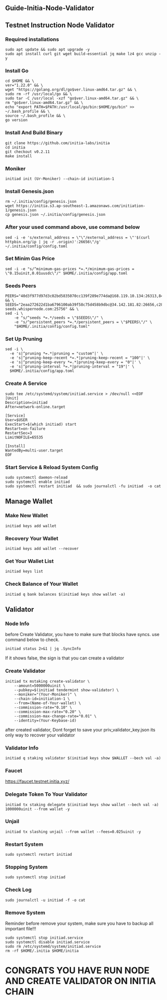 ## Guide-Initia-Node-Validator
## Testnet Instruction Node Validator

### Required installations
```
sudo apt update && sudo apt upgrade -y
sudo apt install curl git wget build-essential jq make lz4 gcc unzip -y
```

### Install Go
```
cd $HOME && \
ver="1.22.0" && \
wget "https://golang.org/dl/go$ver.linux-amd64.tar.gz" && \
sudo rm -rf /usr/local/go && \
sudo tar -C /usr/local -xzf "go$ver.linux-amd64.tar.gz" && \
rm "go$ver.linux-amd64.tar.gz" && \
echo "export PATH=$PATH:/usr/local/go/bin:$HOME/go/bin" >> ~/.bash_profile && \
source ~/.bash_profile && \
go version
```

### Install And Build Binary
```
git clone https://github.com/initia-labs/initia
cd initia
git checkout v0.2.11
make install
```

### Moniker 
```
initiad init (Ur-Moniker) --chain-id initiation-1
```

### Install Genesis.json
```
rm ~/.initia/config/genesis.json
wget https://initia.s3.ap-southeast-1.amazonaws.com/initiation-1/genesis.json
cp genesis.json ~/.initia/config/genesis.json
```

### After your used command above, use command below
```
sed -i -e 's/external_address = \"\"/external_address = \"'$(curl httpbin.org/ip | jq -r .origin)':26656\"/g' ~/.initia/config/config.toml
```

### Set Minim Gas Price
```
sed -i -e "s/^minimum-gas-prices *=.*/minimum-gas-prices = \"0.15uinit,0.01uusdc\"/" $HOME/.initia/config/app.toml
```

### Seeds Peers
```
PEERS="40d3f977d97d3c02bd5835070cc139f289e774da@168.119.10.134:26313,841c6a4b2a3d5d59bb116cc549565c8a16b7fae1@23.88.49.233:26656,e6a35b95ec73e511ef352085cb300e257536e075@37.252.186.213:26656,2a574706e4a1eba0e5e46733c232849778faf93b@84.247.137.184:53456,ff9dbc6bb53227ef94dc75ab1ddcaeb2404e1b0b@178.170.47.171:26656,edcc2c7098c42ee348e50ac2242ff897f51405e9@65.109.34.205:36656,07632ab562028c3394ee8e78823069bfc8de7b4c@37.27.52.25:19656,028999a1696b45863ff84df12ebf2aebc5d40c2d@37.27.48.77:26656,140c332230ac19f118e5882deaf00906a1dba467@185.219.142.119:53456,1f6633bc18eb06b6c0cab97d72c585a6d7a207bc@65.109.59.22:25756,065f64fab28cb0d06a7841887d5b469ec58a0116@84.247.137.200:53456,767fdcfdb0998209834b929c59a2b57d474cc496@207.148.114.112:26656,093e1b89a498b6a8760ad2188fbda30a05e4f300@35.240.207.217:26656,12526b1e95e7ef07a3eb874465662885a586e095@95.216.78.111:26656" && \
SEEDS="2eaa272622d1ba6796100ab39f58c75d458b9dbc@34.142.181.82:26656,c28827cb96c14c905b127b92065a3fb4cd77d7f6@testnet-seeds.whispernode.com:25756" && \
sed -i \
    -e "s/^seeds *=.*/seeds = \"$SEEDS\"/" \
    -e "s/^persistent_peers *=.*/persistent_peers = \"$PEERS\"/" \
    "$HOME/.initia/config/config.toml"
```

### Set Up Pruning
```
sed -i \
  -e 's|^pruning *=.*|pruning = "custom"|' \
  -e 's|^pruning-keep-recent *=.*|pruning-keep-recent = "100"|' \
  -e 's|^pruning-keep-every *=.*|pruning-keep-every = "0"|' \
  -e 's|^pruning-interval *=.*|pruning-interval = "19"|' \
  $HOME/.initia/config/app.toml
```

### Create A Service
```
sudo tee /etc/systemd/system/initiad.service > /dev/null <<EOF
[Unit]
Description=initiad
After=network-online.target

[Service]
User=$USER
ExecStart=$(which initiad) start
Restart=on-failure
RestartSec=3
LimitNOFILE=65535

[Install]
WantedBy=multi-user.target
EOF
```

### Start Service & Reload System Config
```
sudo systemctl daemon-reload
sudo systemctl enable initiad  
sudo systemctl restart initiad  && sudo journalctl -fu initiad  -o cat
```

## Manage Wallet

### Make New Wallet
```
initiad keys add wallet
```

### Recovery Your Wallet
```
initiad keys add wallet --recover
```

### Get Your Wallet List
```
initiad keys list
```

### Check Balance of Your Wallet
```
initiad q bank balances $(initiad keys show wallet -a)
```

## Validator 

### Node Info
before Create Validator, you have to make sure that blocks have syncs. use command below to check.
```
initiad status 2>&1 | jq .SyncInfo
```
If it shows false, the sign is that you can create a validator

### Create Validator
```
initiad tx mstaking create-validator \
    --amount=5000000uinit \
    --pubkey=$(initiad tendermint show-validator) \
    --moniker="(Your-Moniker)" \
    --chain-id=initiation-1 \
    --from=(Name-of-Your-wallet) \
    --commission-rate="0.10" \
    --commission-max-rate="0.20" \
    --commission-max-change-rate="0.01" \
    --identity=(Your-Keybase-id)
```
after created validator, Dont forget to save your priv_validator_key.json its only way to recover your validator 

### Validator Info
```
initiad q staking validator $(initiad keys show $WALLET --bech val -a)
```

### Faucet 
https://faucet.testnet.initia.xyz/

### Delegate Token To Your Validator
```
initiad tx staking delegate $(initiad keys show wallet --bech val -a) 1000000uinit --from wallet -y
```

### Unjail
```
initiad tx slashing unjail --from wallet --fees=0.025uinit -y
```

### Restart System
```
sudo systemctl restart initiad
```

### Stopping System
```
sudo systemctl stop initiad
```

### Check Log
```
sudo journalctl -u initiad -f -o cat
```

### Remove System
Reminder before remove your system, make sure you have to backup all important file!!!
```
sudo systemctl stop initiad.service
sudo systemctl disable initiad.service
sudo rm /etc/systemd/system/initiad.service
rm -rf $HOME/.initia $HOME/initia
```

# CONGRATS YOU HAVE RUN NODE AND CREATE VALIDATOR ON INITIA CHAIN
